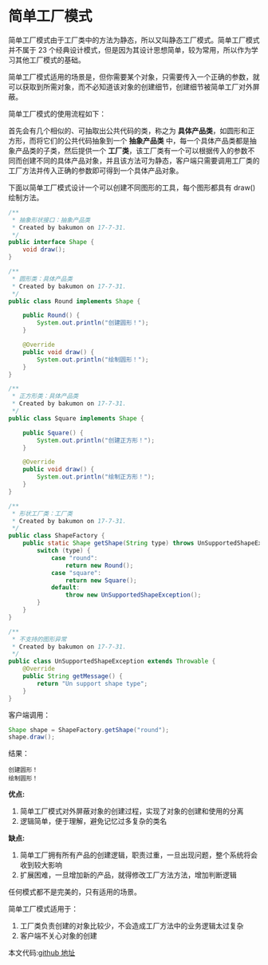 # 简单工厂模式

简单工厂模式由于工厂类中的方法为静态，所以又叫静态工厂模式。简单工厂模式并不属于 23 个经典设计模式，但是因为其设计思想简单，较为常用，所以作为学习其他工厂模式的基础。

简单工厂模式适用的场景是，但你需要某个对象，只需要传入一个正确的参数，就可以获取到所需对象，而不必知道该对象的创建细节，创建细节被简单工厂对外屏蔽。

简单工厂模式的使用流程如下：

首先会有几个相似的、可抽取出公共代码的类，称之为 **具体产品类**，如圆形和正方形，而将它们的公共代码抽象到一个 **抽象产品类** 中，每一个具体产品类都是抽象产品类的子类，然后提供一个 **工厂类**，该工厂类有一个可以根据传入的参数不同而创建不同的具体产品对象，并且该方法可为静态，客户端只需要调用工厂类的工厂方法并传入正确的参数即可得到一个具体产品对象。

下面以简单工厂模式设计一个可以创建不同图形的工具，每个图形都具有 draw() 绘制方法。

```java
/**
 * 抽象形状接口：抽象产品类
 * Created by bakumon on 17-7-31.
 */
public interface Shape {
    void draw();
}

/**
 * 圆形类：具体产品类
 * Created by bakumon on 17-7-31.
 */
public class Round implements Shape {

    public Round() {
        System.out.println("创建圆形！");
    }

    @Override
    public void draw() {
        System.out.println("绘制圆形！");
    }
}

/**
 * 正方形类：具体产品类
 * Created by bakumon on 17-7-31.
 */
public class Square implements Shape {

    public Square() {
        System.out.println("创建正方形！");
    }

    @Override
    public void draw() {
        System.out.println("绘制正方形！");
    }
}

/**
 * 形状工厂类：工厂类
 * Created by bakumon on 17-7-31.
 */
public class ShapeFactory {
    public static Shape getShape(String type) throws UnSupportedShapeException {
        switch (type) {
            case "round":
                return new Round();
            case "square":
                return new Square();
            default:
                throw new UnSupportedShapeException();
        }
    }
}

/**
 * 不支持的图形异常
 * Created by bakumon on 17-7-31.
 */
public class UnSupportedShapeException extends Throwable {
    @Override
    public String getMessage() {
        return "Un support shape type";
    }
}
```

客户端调用：

```java
Shape shape = ShapeFactory.getShape("round");
shape.draw();
```

结果：

```
创建圆形！
绘制圆形！
```

**优点:**

1. 简单工厂模式对外屏蔽对象的创建过程，实现了对象的创建和使用的分离
2. 逻辑简单，便于理解，避免记忆过多复杂的类名

**缺点:**

1. 简单工厂拥有所有产品的创建逻辑，职责过重，一旦出现问题，整个系统将会收到较大影响
2. 扩展困难，一旦增加新的产品，就得修改工厂方法方法，增加判断逻辑

任何模式都不是完美的，只有适用的场景。

简单工厂模式适用于：

1. 工厂类负责创建的对象比较少，不会造成工厂方法中的业务逻辑太过复杂
2. 客户端不关心对象的创建

本文代码:[github 地址](https://github.com/Bakumon/DesignPatterns/tree/master/src/me/bakumon/designpatterns/simplefactorypattern)
